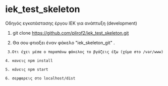 # iek_test_skeleton


Οδηγός εγκατάστασης έργου ΙΕΚ για ανάπτυξη (development)



1. git clone https://github.com/plirof2/iek_test_skeleton.git
 
 
  2.  Θα σου φτιαξει έναν φάκελο "iek_skeleton_git" . 


     3.Oτι έχει μέσα ο παραπάνω φάκελος το βγάζεις έξω (χύμα στο /var/www)

    4. κανεις npm install

    5. κάνεις npm start

    6. σερφαρεις στο localhost/dist

